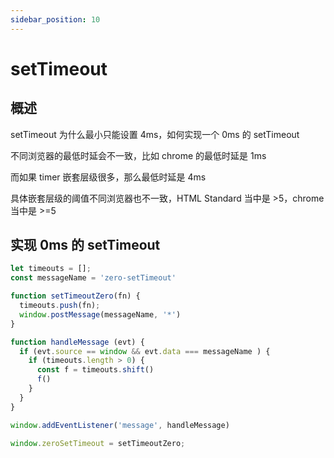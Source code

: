```yaml
---
sidebar_position: 10
---
```


# setTimeout

## 概述

setTimeout 为什么最小只能设置 4ms，如何实现一个 0ms 的 setTimeout

不同浏览器的最低时延会不一致，比如 chrome 的最低时延是 1ms

而如果 timer 嵌套层级很多，那么最低时延是 4ms

具体嵌套层级的阈值不同浏览器也不一致，HTML Standard 当中是 >5，chrome 当中是 >=5

## 实现 0ms 的 setTimeout

```js
let timeouts = [];
const messageName = 'zero-setTimeout'

function setTimeoutZero(fn) {
  timeouts.push(fn);
  window.postMessage(messageName, '*')
}

function handleMessage (evt) {
  if (evt.source == window && evt.data === messageName ) {
    if (timeouts.length > 0) {
      const f = timeouts.shift()
      f()
    }
  }
}

window.addEventListener('message', handleMessage)

window.zeroSetTimeout = setTimeoutZero;
```
